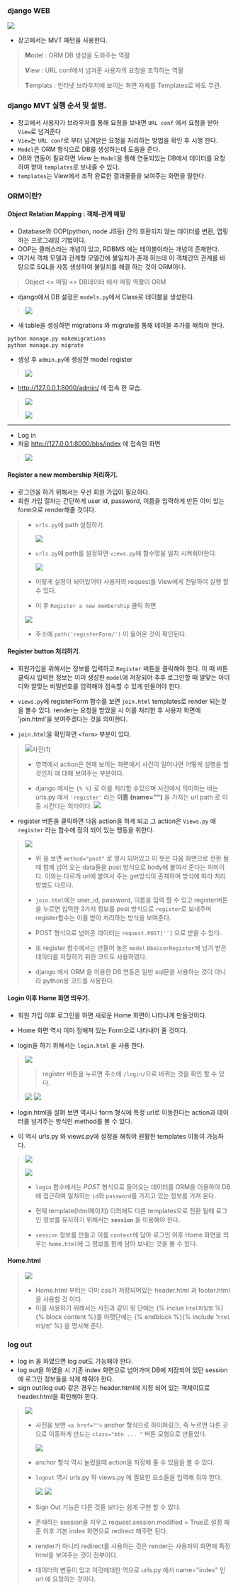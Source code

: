 ### django WEB
![](/pictures/MVT.png)
- 장고에서는 MVT 패턴을 사용한다.
> **M**odel    : ORM DB 생성을 도와주는 역활
>
> **V**iew     : URL conf에서 넘겨준 사용자의 요청을 조작하는 역활
>
> **T**emplats : 인터넷 브라우저에 보이는 화면 자체를 Templates로 봐도 무관.

### django MVT 실행 순서 및 설명.
- 장고에서 사용자가 브라우저를 통해 요청을 보내면 `URL conf` 에서 요청을 받아 `View`로 넘겨준다
- `View`는 `URL conf`로 부터 넘겨받은 요청을 처리하는 방법을 확인 후 시행 한다.
- `Model`은 ORM 형식으로 DB를 생성하는데 도움을 준다. 
- DB와 연동이 필요하면 _View_ 는 `Model`을 통해 연동되있는 DB에서 데이터를 요청하여 받아 `templates`로 보내줄 수 있다.
- `templates`는 View에서 조작 완료한 결과물들을 보여주는 화면을 말한다. 

### **ORM**이란?
#### Object Relation Mapping : 객체-관계 매핑

- Database와 OOP(python, node JS등) 간의 호환되지 않는 데이터를 변환, 맵핑하는 프로그래밍 기법이다.
- OOP는 클래스라는 개념이 있고, RDBMS 에는 테이블이라는 개념이 존재한다.
- 여기서 객체 모델과 관계형 모델간에 불일치가 존재 하는데 이 객체간의 관계를 바탕으로 SQL을 자동 생성하여 불일치를 해결 하는 것이 ORM이다.
> Object <= 매핑 => DB데이터 에서 매핑 역활이 ORM

- django에서 DB 설정은 `models.py`에서 Class로 테이블을 생성한다.
> ![](pictures/2020-09-21-17-12-53.png)

- 새 table을 생성하면 migrations 와 migrate를 통해 테이블 추가를 해줘야 한다.

```python
python manage.py makemigrations
python manage.py migrate
```

- 생성 후 `admin.py`에 생성한 model register
> ![](pictures/2020-09-22-15-42-32.png)

- http://127.0.0.1:8000/admin/ 에 접속 한 모습.
>![](pictures/2020-09-21-17-20-36.png)
>
> ![](pictures/2020-09-21-17-21-04.png)

---
- Log in
- 처음 http://127.0.0.1:8000/bbs/index 에 접속한 화면
> ![](pictures/2020-09-22-15-46-51.png)

#### Register a new membership 처리하기.
- 로그인을 하기 위해서는 우선 회원 가입이 필요하다.
- 회원 가입 절차는 간단하게 user id, password, 이름을 입력하게 만든 이미 있는 form으로 render해줄 것이다.
> - `urls.py`에 path 설정하기.
>
>   ![](pictures/2020-09-22-15-50-03.png)
>
> - `urls.py`에 path를 설정하면 `views.py`에 함수명을 일치 시켜줘야한다.
>
>   ![](pictures/2020-09-22-15-51-48.png)
>
> - 이렇게 설정이 되어있어야 사용자의 request를 View에게 전달하여 실행 할 수 있다.
> - 이 후 `Register a new membership` 클릭 화면
>
> ![](pictures/2020-09-22-15-53-46.png)
> - 주소에 `path('registerForm/')` 이 들어온 것이 확인된다.

#### Register button 처리하기.
- 회원가입을 위해서는 정보를 입력하고 `Register` 버튼을 클릭해야 한다. 이 때 버튼 클릭시 입력한 정보는 이미 생성한 `model`에 저장되어 추후 로그인할 때 알맞는 아이디와 알맞는 비밀번호를 입력해야 접속할 수 있게 만들어야 한다.

- `views.py`에 registerForm 함수를 보면 `join.html` templates로 render 되는것을 볼수 있다. render는 요청을 받았을 시 이를 처리한 후 사용자 화면에 'join.html'을 보여주겠다는 것을 의미한다.

- `join.html`을 확인하면 `<form>` 부분이 있다.
> ![사진(1)](pictures/2020-09-22-16-02-23.png)
>
> - <form> 영역에서 action은 현재 보이는 화면에서 사건이 일어나면 어떻게 실행을 할 것인지 에 대해 보여주는 부분이다.
> - django 에서는 `{% %}` 로 이를 처리할 수있으며 사진에서 의미하는 바는 urls.py 에서 `'register'` 라는 **이름** **(name="")** 을 가지는 url path 로 이동 시킨다는 의미이다.
>   ![](pictures/2020-09-22-16-06-39.png)

- register 버튼을 클릭하면 다음 action을 하게 되고 그 action은 `Views.py` 에 `register` 라는 함수에 정의 되어 있는 행동을 취한다.
>   ![](pictures/2020-09-22-16-09-46.png)
> 
>- 위 <form>을 보면 `method="post"` 로 명시 되어있고 이 뜻은 다음 화면으로 전환 될때 함께 넘어 오는 data들을 post 방식으로 body에 붙여서 준다는 의미이다. 이와는 다르게 url에 붙여서 주는 get방식이 존재하며 방식에 따라 처리 방법도 다르다.
> 
>- `join.html`에는 user_id, password, 이름을 입력 할 수 있고 register버튼을 누르면 입력한 3가지 정보를 post 방식으로 `register`로 보내주며 register함수는 이를 받아 처리하는 방식을 보여준다.
>- POST 형식으로 넘어온 데이터는 `request.POST['']` 으로 받을 수 있다.
>- 또 register 함수에서는 만들어 놓은 `model` `BbsUserRegister`에 넘겨 받은 데이터를 저장하기 위한 코드도 사용하였다.
>- django 에서 ORM 을 이용한 DB 연동은 일반 sql문을 사용하는 것이 아니라 python용 코드를 사용한다. 

#### Login 이후 Home 화면 띄우기.
- 회원 가입 이후 로그인을 하면 새로운 Home 화면이 나타나게 만들것이다.
- Home 화면 역시 이미 정해져 있는 Form으로 나타내어 줄 것이다.


- login을 하기 위해서는 `login.html` 을 사용 한다.
> ![](pictures/2020-09-22-16-27-23.png)
>> register 버튼을 누르면 주소에 `/login/`으로 바뀌는 것을 확인 할 수 있다.
>
>   ![](pictures/2020-09-22-16-23-45.png)
>   ![](pictures/2020-09-22-16-26-42.png)
>
- login.html을 살펴 보면 역시나 form 형식에 특정 url로 이동한다는 action과 데이터를 넘겨주는 방식인 method를 볼 수 있다.

- 이 역시 urls.py 와 views.py에 설정을 해줘야 원활한 templates 이동이 가능하다.
>   ![](pictures/2020-09-22-16-33-39.png)
>
>   ![](pictures/2020-09-22-16-36-12.png)
>
> - `login` 함수에서는 _POST_ 형식으로 들어오는 데이터를 ORM을 이용하여 DB에 접근하여 일치하는 `id`와 `password`를 가지고 있는 정보를 가져 온다.
>
> - 현재 template(html페이지) 이외에도 다른 templates으로 전환 될때 로그인 정보를 유지하기 위해서는 **`session`** 을 이용해야 한다.
>
> - `session` 정보를 만들고 이를 `context`에 담아 로그인 이후 Home 화면을 띄우는 `home.html`에 그 정보를 함께 담아 보내는 것을 볼 수 있다.

#### Home.html
> ![](pictures/2020-09-22-16-47-54.png)
> - Home.html 부터는 이미 css가 저장되어있는 header.html 과 footer.html을 사용할 것 이다.
> - 이를 사용하기 위해서는 사진과 같이 윗 단에는 {% inclue `html파일명` %} {% block content %}를 아랫단에는 {% endblock %}{% include '`html파일명`' %} 을 명시해 준다.

### log out
- log in 을 하였으면 log out도 가능해야 한다.
- log out을 하였을 시 기존 index 화면으로 넘어가며 DB에 저장되어 있던 session에 로그인 정보들을 삭제 해줘야 한다.
- sign out(log out) 같은 경우는 header.html에 지정 되어 있는 객체이므로 header.html을 확인해야 한다.
>   ![](pictures/2020-09-22-17-02-29.png)
> - 사진을 보면 `<a href="">` anchor 형식으로 하이퍼링크, 즉 누르면 다른 곳으로 이동하게 만드는 `class="btn ... "` 버튼 모형으로 만들었다.
>
>   ![](pictures/2020-09-22-17-05-17.png)
> - anchor 형식 역시 눌렀을때 action을 지정해 줄 수 있음을 볼 수 있다.
> - `logout` 역시 urls.py 와 views.py 에 필요한 요소들을 입력해 줘야 한다.
>
>   ![](pictures/2020-09-22-17-06-46.png)
>   ![](pictures/2020-09-22-17-07-12.png)
>
> - Sign Out 기능은 다른 것들 보다는 쉽게 구현 할 수 있다.
> - 존재하는 session을 지우고 request.session.modified = True로 설정 해준 이후 기본 index 화면으로 redirect 해주면 된다.
> - render가 아니라 redirect를 사용하는 것은 render는 사용자의 화면에 특정 html을 보여주는 것이 전부이다. 
> - 데이터의 변동이 있고 이것에대한 역으로 urls.py 에서 name="index" 인 url 에 요청하는 것이다.